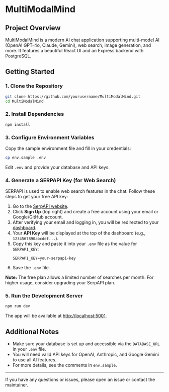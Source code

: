 # MultiModalMind

## Project Overview

MultiModalMind is a modern AI chat application supporting multi-model AI (OpenAI GPT-4o, Claude, Gemini), web search, image generation, and more. It features a beautiful React UI and an Express backend with PostgreSQL.

## Getting Started

### 1. Clone the Repository
```bash
git clone https://github.com/yourusername/MultiModalMind.git
cd MultiModalMind
```

### 2. Install Dependencies
```bash
npm install
```

### 3. Configure Environment Variables
Copy the sample environment file and fill in your credentials:
```bash
cp env.sample .env
```
Edit `.env` and provide your database and API keys.

### 4. Generate a SERPAPI Key (for Web Search)
SERPAPI is used to enable web search features in the chat. Follow these steps to get your free API key:

1. Go to the [SerpAPI website](https://serpapi.com/).
2. Click **Sign Up** (top right) and create a free account using your email or Google/GitHub account.
3. After verifying your email and logging in, you will be redirected to your [dashboard](https://serpapi.com/dashboard).
4. Your **API Key** will be displayed at the top of the dashboard (e.g., `1234567890abcdef...`).
5. Copy this key and paste it into your `.env` file as the value for `SERPAPI_KEY`:
   ```env
   SERPAPI_KEY=your-serpapi-key
   ```
6. Save the `.env` file.

**Note:** The free plan allows a limited number of searches per month. For higher usage, consider upgrading your SerpAPI plan.

### 5. Run the Development Server
```bash
npm run dev
```

The app will be available at [http://localhost:5001](http://localhost:5001).

## Additional Notes
- Make sure your database is set up and accessible via the `DATABASE_URL` in your `.env` file.
- You will need valid API keys for OpenAI, Anthropic, and Google Gemini to use all AI features.
- For more details, see the comments in `env.sample`.

---

If you have any questions or issues, please open an issue or contact the maintainer. 